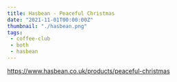 ```yaml
---
title: Hasbean - Peaceful Christmas
date: "2021-11-01T00:00:00Z"
thumbnail: "./hasbean.png"
tags:
 - coffee-club
 - both
 - hasbean
---
```


https://www.hasbean.co.uk/products/peaceful-christmas

